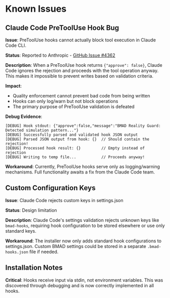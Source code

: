 # Known Issues

## Claude Code PreToolUse Hook Bug

**Issue**: PreToolUse hooks cannot actually block tool execution in Claude Code CLI.

**Status**: Reported to Anthropic - [GitHub Issue #4362](https://github.com/anthropics/claude-code/issues/4362)

**Description**: 
When a PreToolUse hook returns `{"approve": false}`, Claude Code ignores the rejection and proceeds with the tool operation anyway. This makes it impossible to prevent writes based on validation criteria.

**Impact**:
- Quality enforcement cannot prevent bad code from being written
- Hooks can only log/warn but not block operations
- The primary purpose of PreToolUse validation is defeated

**Debug Evidence**:
```
[DEBUG] Hook stdout: {"approve":false,"message":"BMAD Reality Guard: Detected simulation pattern..."}
[DEBUG] Successfully parsed and validated hook JSON output
[DEBUG] Parsed JSON output from hook: {}  // Should contain the rejection!
[DEBUG] Processed hook result: {}         // Empty instead of rejection
[DEBUG] Writing to temp file...           // Proceeds anyway!
```

**Workaround**: 
Currently, PreToolUse hooks serve only as logging/warning mechanisms. Full functionality awaits a fix from the Claude Code team.

## Custom Configuration Keys

**Issue**: Claude Code rejects custom keys in settings.json

**Status**: Design limitation

**Description**:
Claude Code's settings validation rejects unknown keys like `bmad-hooks`, requiring hook configuration to be stored elsewhere or use only standard keys.

**Workaround**:
The installer now only adds standard hook configurations to settings.json. Custom BMAD settings could be stored in a separate `.bmad-hooks.json` file if needed.

## Installation Notes

**Critical**: Hooks receive input via stdin, not environment variables. This was discovered through debugging and is now correctly implemented in all hooks.